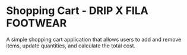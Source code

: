 # Shopping Cart - DRIP X FILA FOOTWEAR
 A  simple shopping cart application that allows users to add and remove items, update quantities, and calculate the total cost.
